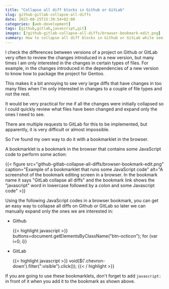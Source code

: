 ```yaml
---
title: "Collapse all diff blocks in Github or GitLab"
slug: github-gitlab-collapse-all-diffs
date: 2023-08-25T15:39:54+02:00
categories: [web-development]
tags: [github,gitlab,javascript,git]
images: [/github-gitlab-collapse-all-diffs/browser-bookmark-edit.png]
summary: How to collapse all diff blocks in Github or GitLab while seeing changes between versions
---
```

I check the differences between versions of a project on Github or GitLab very often to review the changes introduced in a new version, but many times I am only interested in the changes in certain types of files. For example, in the changes introduced in the dependencies of a new version to know how to package the project for Gentoo.

This makes it a bit annoying to see very large diffs that have changes in too many files when I'm only interested in changes to a couple of file types and not the rest.

It would be very practical for me if all the changes were initially collapsed so I could quickly review what files have been changed and expand only the ones I need to see.

There are multiple requests to GitLab for this to be implemented, but apparently, it is very difficult or almost impossible.

So I've found my own way to do it with a bookmarklet in the browser.

A bookmarklet is a bookmark in the browser that contains some JavaScript code to perform some action:

{{< figure src="github-gitlab-collapse-all-diffs/browser-bookmark-edit.png" caption="Example of a bookmarklet that runs some JavaScript code" alt="A screenshot of the bookmark editing screen in a browser. In the bookmark name it says \"GitLab collapse all diffs\" and the bookmark link shows the \"javascript\" word in lowercase followed by a colon and some Javascript code" >}}

Using the following JavaScript codes in a browser bookmark, you can get an easy way to collapse all diffs on Github or GitLab so later we can manually expand only the ones we are interested in:

<ul>
<li><p>Github</p>
{{< highlight javascript >}}
buttons=document.getElementsByClassName("btn-octicon"); for (var i=0; i<buttons.length; i++) if (buttons[i].getAttribute("aria-expanded") == "true") buttons[i].click(); void(0);
{{< / highlight >}}
</li>
<li><p>GitLab</p>
{{< highlight javascript >}}
void($('.chevron-down').filter(":visible").click());
{{< / highlight >}}
</li>
</ul>

If you are going to use these bookmarklets, don't forget to add <code>javascript:</code> in front of it when you add it to the bookmark as shown above.
